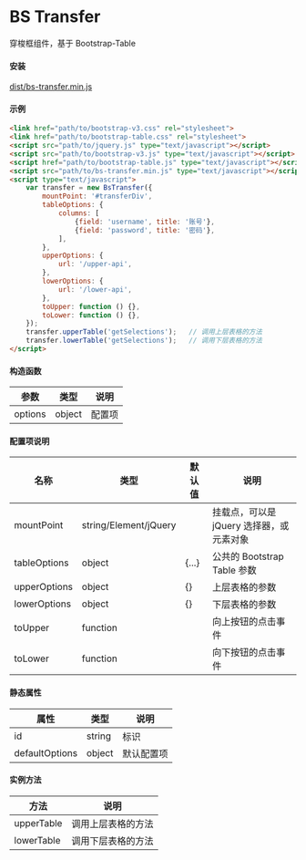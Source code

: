 # BS Transfer
穿梭框组件，基于 Bootstrap-Table


#### 安装
<a href="dist/bs-transfer.min.js" target="_blank">dist/bs-transfer.min.js</a>


#### 示例
```html
<link href="path/to/bootstrap-v3.css" rel="stylesheet">
<link href="path/to/bootstrap-table.css" rel="stylesheet">
<script src="path/to/jquery.js" type="text/javascript"></script>
<script src="path/to/bootstrap-v3.js" type="text/javascript"></script>
<script href="path/to/bootstrap-table.js" type="text/javascript"></script>
<script src="path/to/bs-transfer.min.js" type="text/javascript"></script>
<script type="text/javascript">
    var transfer = new BsTransfer({
        mountPoint: '#transferDiv',
        tableOptions: {
            columns: [
                {field: 'username', title: '账号'},
                {field: 'password', title: '密码'},
            ],
        },
        upperOptions: {
            url: '/upper-api',
        },
        lowerOptions: {
            url: '/lower-api',
        },
        toUpper: function () {},
        toLower: function () {},
    });
    transfer.upperTable('getSelections');   // 调用上层表格的方法
    transfer.lowerTable('getSelections');   // 调用下层表格的方法
</script>
```


#### 构造函数
|参数|类型|说明|
|-|-|-|
|options|object|配置项|


#### 配置项说明
|名称|类型|默认值|说明|
|-|-|-|-|
|mountPoint|string/Element/jQuery||挂载点，可以是 jQuery 选择器，或元素对象|
|tableOptions|object|{...}|公共的 Bootstrap Table 参数|
|upperOptions|object|{}|上层表格的参数|
|lowerOptions|object|{}|下层表格的参数|
|toUpper|function||向上按钮的点击事件|
|toLower|function||向下按钮的点击事件|


#### 静态属性
|属性|类型|说明|
|-|-|-|
|id|string|标识|
|defaultOptions|object|默认配置项|


#### 实例方法
|方法|说明|
|-|-|
|upperTable|调用上层表格的方法|
|lowerTable|调用下层表格的方法|

